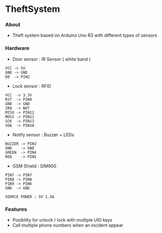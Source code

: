 # TheftSystem
### About
- Theft system based on Arduino Uno R3 with different types of sensors
### Hardware
- Door sensor : IR Sensor ( white band )
```
VCC -> 5V
GND -> GND
D0  -> PIN2
```
- Lock sensor : RFID
```
VCC  -> 3.3V
RST  -> PIN9
GND  -> GND
IRQ  -> NOT
MISO -> PIN12
MOSI -> PIN11
SCK  -> PIN13
SDA  -> PIN10
```
- Notify sensor : Buzzer + LEDs
```
BUZZER -> PIN3
GND    -> GND
GREEN  -> PIN4
RED    -> PIN5
```
- GSM Shield : SIM900
```
PIN7 -> PIN7
PIN8 -> PIN8
PIN9 -> PIN6
GND  -> GND

SOURCE POWER : 5V 1.5A
```
### Features
- Posibility for unlock / lock with multiple UID keys
- Call multiple phone numbers when an incident appear
